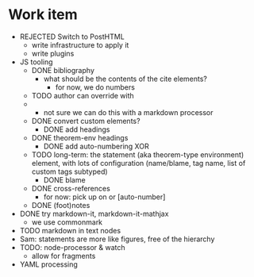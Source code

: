 # Work item

* REJECTED Switch to PostHTML
  * write infrastructure to apply it
  * write plugins
* JS tooling
  * DONE bibliography
    * what should be the contents of the cite elements?
      * for now, we do numbers
  * TODO author can override with <li mark="">
    * not sure we can do this with a markdown processor
  * DONE convert custom elements?
    * DONE add headings
  * DONE theorem-env headings
    * DONE add auto-numbering XOR <name>
  * TODO long-term: the statement (aka theorem-type environment) element, with lots of configuration (name/blame, tag name, list of custom tags subtyped)
    * DONE blame
  * DONE cross-references
    * for now: pick up on <name> or [auto-number]
  * DONE (foot)notes
* DONE try markdown-it, markdown-it-mathjax
  * we use commonmark
* TODO markdown in text nodes
* Sam: statements are more like figures, free of the hierarchy
* TODO: node-processor & watch
  * allow for fragments
* YAML processing
